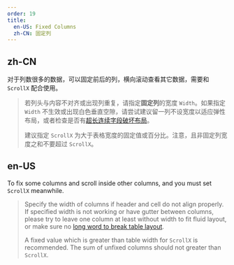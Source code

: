 ```yaml
---
order: 19
title:
  en-US: Fixed Columns
  zh-CN: 固定列
---
```


## zh-CN

对于列数很多的数据，可以固定前后的列，横向滚动查看其它数据，需要和 `ScrollX` 配合使用。

> 若列头与内容不对齐或出现列重复，请指定**固定列**的宽度 `Width`。如果指定 `Width` 不生效或出现白色垂直空隙，请尝试建议留一列不设宽度以适应弹性布局，或者检查是否有[超长连续字段破坏布局](https://github.com/ant-design/ant-design/issues/13825#issuecomment-449889241)。
>
> 建议指定 `ScrollX` 为大于表格宽度的固定值或百分比。注意，且非固定列宽度之和不要超过 `ScrollX`。

## en-US

To fix some columns and scroll inside other columns, and you must set `ScrollX` meanwhile.

> Specify the width of columns if header and cell do not align properly. If specified width is not working or have gutter between columns, please try to leave one column at least without width to fit fluid layout, or make sure no [long word to break table layout](https://github.com/ant-design/ant-design/issues/13825#issuecomment-449889241).
>
> A fixed value which is greater than table width for `ScrollX` is recommended. The sum of unfixed columns should not greater than `ScrollX`.
